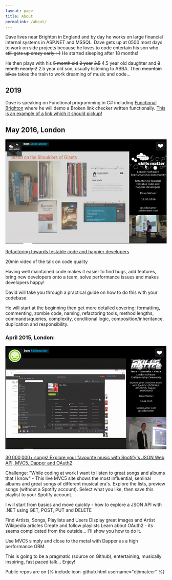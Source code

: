 ```yaml
---
layout: page
title: About
permalink: /about/
---
```

Dave lives near Brighton in England and by day he works on large financial internal systems in ASP.NET and MSSQL. Dave gets up at 0500 most days to work on side projects because he loves to code ~~entertain his son who still gets up crazy early :-)~~ He started sleeping after 18 months!

 He then plays with his ~~5 month old~~ ~~2 year~~ ~~3.5~~ 4.5 year old daughter and ~~3 month~~ ~~nearly 2~~ 2.5 year old son, usually listening to ABBA. Then ~~mountain bikes~~ takes the train to work dreaming of music and code…

## 2019
Dave is speaking on Functional programming in C# including [Functional Brighton](https://www.meetup.com/Functional-Brighton/events/260140369/) where he will demo a Broken link checker written functionally. [This is an example of a link which it should pickup!](https://www.meetup.com/Functional-Brighton/events/260140369/asdf/)

## May 2016, London

[![Screenshot](/assets/SkillsMatters2.png)](https://skillsmatter.com/skillscasts/8181-lscc-talks-may)

[Refactoring towards testable code and happier developers](https://skillsmatter.com/skillscasts/8181-lscc-talks-may)

20min video of the talk on code quality

Having well maintained code makes it easier to find bugs, add features, bring new developers onto a team, solve performance issues and makes developers happy!

David will take you through a practical guide on how to do this with your codebase.

He will start at the beginning then get more detailed covering: formatting, commenting, zombie code, naming, refactoring tools, method lengths, commands/queries, complexity, conditional logic, composition/inheritance, duplication and responsibility.


### April 2015, London:

[![Screenshot](/assets/SkillsMatters1.png)](https://skillsmatter.com/skillscasts/6350-30m-plus-songs-explore-your-favorite-music-with-spotifys-json-web-api-mvc5-dapper-and-oauth2)

[30,000,000+ songs! Explore your favourite music with Spotify's JSON Web API, MVC5, Dapper and OAuth2](https://skillsmatter.com/skillscasts/6350-30m-plus-songs-explore-your-favorite-music-with-spotifys-json-web-api-mvc5-dapper-and-oauth2)

Challenge: "While coding at work I want to listen to great songs and albums that I know" - This live MVC5 site shows the most influential, seminal albums and great songs of different musical era's. Explore the lists, preview songs (without a Spotify account). Select what you like, then save this playlist to your Spotify account.

I will start from basics and move quickly - how to explore a JSON API with .NET using GET, POST, PUT and DELETE

Find Artists, Songs, Playlists and Users
Display great images and Artist Wikipedia articles
Create and follow playlists
Learn about OAuth2 - its seems complicated from the outside… I'll show you how to do it.

Use MVC5 simply and close to the metal with Dapper as a high performance ORM.

This is going to be a pragmatic (source on Github), entertaining, musically inspiring, fast paced talk… Enjoy!





Public repos are on 
{% include icon-github.html username="djhmateer" %} 